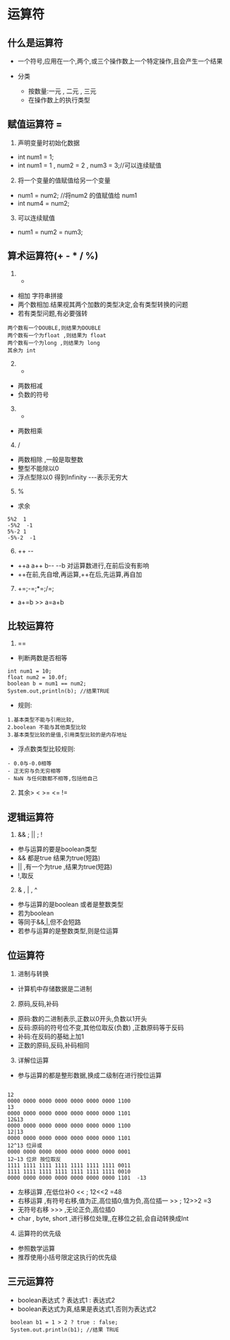 # 运算符

## 什么是运算符
- 一个符号,应用在一个,两个,或三个操作数上一个特定操作,且会产生一个结果  

- 分类   
  - 按数量:一元 , 二元 , 三元  
  - 在操作数上的执行类型

## 赋值运算符 =
1. 声明变量时初始化数据  
  - int num1 = 1;
  - int num1 = 1 , num2 = 2 , num3 = 3;//可以连续赋值
2. 将一个变量的值赋值给另一个变量
  - num1 = num2;  //将num2 的值赋值给 num1
  - int num4 = num2;
3. 可以连续赋值
  - num1 = num2 = num3;

## 算术运算符(+ - * / %)
1. +
  - 相加 字符串拼接
  - 两个数相加.结果视其两个加数的类型决定,会有类型转换的问题
  - 若有类型问题,有必要强转
  ```
  两个数有一个DOUBLE,则结果为DOUBLE
  两个数有一个为float ,则结果为 float
  两个数有一个为long ,则结果为 long
  其余为 int
  ```

2. -
  - 两数相减
  - 负数的符号
3. *
  - 两数相乘
4. /
  - 两数相除 ,一般是取整数
  - 整型不能除以0
  - 浮点型除以0 得到Infinity ---表示无穷大
5. %
  - 求余  

  ```
  5%2  1
  -5%2  -1
  5%-2 1
  -5%-2  -1

  ```
6. ++   --
  - ++a a++ b-- --b 对运算数进行,在前后没有影响
  - ++在前,先自增,再运算,++在后,先运算,再自加
7. +=;-=;*=;/=;
  - a+=b >> a=a+b

## 比较运算符

1. ==
  - 判断两数是否相等

  ```
  int num1 = 10;
  float num2 = 10.0f;
  boolean b = num1 == num2;
  System.out,println(b); //结果TRUE
  ```
  - 规则:  

  ```
  1.基本类型不能与引用比较,
  2.boolean 不能与其他类型比较  
  3.基本类型比较的是值,引用类型比较的是内存地址
  ```
  - 浮点数类型比较规则:  

  ```
  - 0.0与-0.0相等
  - 正无穷与负无穷相等
  - NaN 与任何数都不相等,包括他自己
  ```

2. 其余> < >= <= !=  

## 逻辑运算符  
1. && ; || ; !
  - 参与运算的要是boolean类型
  - && 都是true 结果为true(短路)
  - || ,有一个为true ,结果为true(短路)
  - !,取反
2. & , | , ^
  - 参与运算的是boolean 或者是整数类型
  - 若为boolean
  - 等同于&&,|,但不会短路
  - 若参与运算的是整数类型,则是位运算

## 位运算符  
1. 进制与转换
  - 计算机中存储数据是二进制
2. 原码,反码,补码
  - 原码:数的二进制表示,正数以0开头,负数以1开头
  - 反码:原码的符号位不变,其他位取反(负数) ,正数原码等于反码
  - 补码:在反码的基础上加1
  - 正数的原码,反码,补码相同
3. 详解位运算
  - 参与运算的都是整形数据,换成二级制在进行按位运算
  ```  

  12  
  0000 0000 0000 0000 0000 0000 0000 1100  
  13  
  0000 0000 0000 0000 0000 0000 0000 1101  
  12&13  
  0000 0000 0000 0000 0000 0000 0000 1100  
  12|13  
  0000 0000 0000 0000 0000 0000 0000 1101  
  12^13 位异或  
  0000 0000 0000 0000 0000 0000 0000 0001  
  12~13 位非 按位取反  
  1111 1111 1111 1111 1111 1111 1111 0011  
  1111 1111 1111 1111 1111 1111 1111 0010  
  0000 0000 0000 0000 0000 0000 0000 1101  -13

  ```

  -  左移运算 ,在低位补0 <<  ; 12<<2  =48
  -  右移运算 ,有符号右移,值为正,高位插0,值为负,高位插一 >>  ; 12>>2  =3
  -  无符号右移 >>> ,无论正负,高位插0
  - char , byte, short ,进行移位处理,,在移位之前,会自动转换成Int

4. 运算符的优先级
  - 参照数学运算
  - 推荐使用小括号限定这执行的优先级

## 三元运算符
- boolean表达式 ? 表达式1 : 表达式2
- boolean表达式为真,结果是表达式1,否则为表达式2
```
 boolean b1 = 1 > 2 ? true : false;
 System.out.println(b1); //结果 TRUE
```
